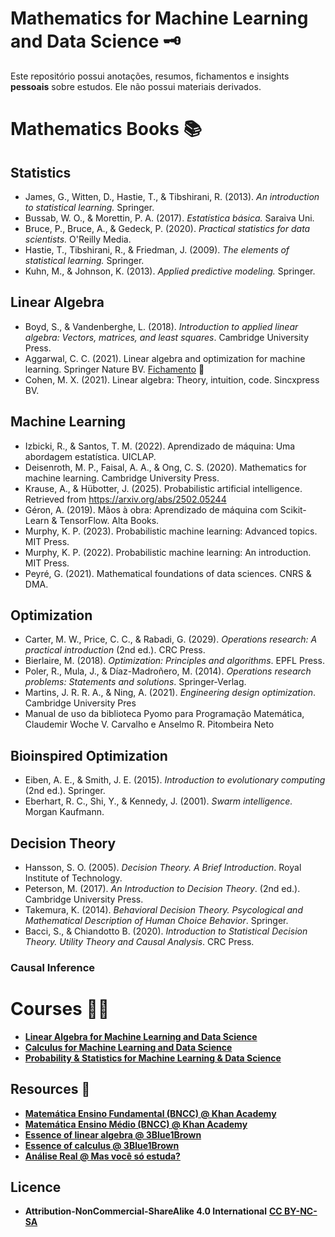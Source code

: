 # Mathematics for Machine Learning and Data Science 🗝️

Este repositório possui anotações, resumos, fichamentos e insights **pessoais** sobre estudos. Ele não possui materiais derivados.

# Mathematics Books 📚
## Statistics
- James, G., Witten, D., Hastie, T., & Tibshirani, R. (2013). *An introduction to statistical learning.* Springer.
- Bussab, W. O., & Morettin, P. A. (2017). *Estatística básica.* Saraiva Uni.  
- Bruce, P., Bruce, A., & Gedeck, P. (2020). *Practical statistics for data scientists.* O'Reilly Media. 
- Hastie, T., Tibshirani, R., & Friedman, J. (2009). *The elements of statistical learning.* Springer.  
- Kuhn, M., & Johnson, K. (2013). *Applied predictive modeling.* Springer.  

## Linear Algebra
- Boyd, S., & Vandenberghe, L. (2018). *Introduction to applied linear algebra: Vectors, matrices, and least squares*. Cambridge University Press.
- Aggarwal, C. C. (2021). Linear algebra and optimization for machine learning. Springer Nature BV. [Fichamento](https://github.com/k3ybladewielder/math_for_ml_ds/blob/main/linear_algebra_optimization_ml/linear_algebra_optimization_ml.ipynb) 📜
- Cohen, M. X. (2021). Linear algebra: Theory, intuition, code. Sincxpress BV.

## Machine Learning
- Izbicki, R., & Santos, T. M. (2022). Aprendizado de máquina: Uma abordagem estatística. UICLAP.
- Deisenroth, M. P., Faisal, A. A., & Ong, C. S. (2020). Mathematics for machine learning. Cambridge University Press.
- Krause, A., & Hübotter, J. (2025). Probabilistic artificial intelligence. Retrieved from https://arxiv.org/abs/2502.05244
- Géron, A. (2019). Mãos à obra: Aprendizado de máquina com Scikit-Learn & TensorFlow. Alta Books.
- Murphy, K. P. (2023). Probabilistic machine learning: Advanced topics. MIT Press.
- Murphy, K. P. (2022). Probabilistic machine learning: An introduction. MIT Press.
- Peyré, G. (2021). Mathematical foundations of data sciences. CNRS & DMA.

## Optimization
- Carter, M. W., Price, C. C., & Rabadi, G. (2029). *Operations research: A practical introduction* (2nd ed.). CRC Press.
- Bierlaire, M. (2018). *Optimization: Principles and algorithms*. EPFL Press.
- Poler, R., Mula, J., & Díaz-Madroñero, M. (2014). *Operations research problems: Statements and solutions*. Springer-Verlag.
- Martins, J. R. R. A., & Ning, A. (2021). *Engineering design optimization*. Cambridge University Pres
- Manual de uso da biblioteca Pyomo para Programação Matemática, Claudemir Woche V. Carvalho e Anselmo R. Pitombeira Neto

## Bioinspired Optimization
- Eiben, A. E., & Smith, J. E. (2015). *Introduction to evolutionary computing* (2nd ed.). Springer.  
- Eberhart, R. C., Shi, Y., & Kennedy, J. (2001). *Swarm intelligence.* Morgan Kaufmann.

## Decision Theory
- Hansson, S. O. (2005). *Decision Theory. A Brief Introduction*. Royal Institute of Technology.
- Peterson, M. (2017). *An Introduction to Decision Theory*. (2nd ed.). Cambridge University Press.
- Takemura, K. (2014). *Behavioral Decision Theory. Psycological and Mathematical Description of Human Choice Behavior*. Springer.
- Bacci, S., & Chiandotto B. (2020). *Introduction to Statistical Decision Theory. Utility Theory and Causal Analysis*. CRC Press.


### Causal Inference


# Courses 🧑‍💻
- [**Linear Algebra for Machine Learning and Data Science**](https://github.com/k3ybladewielder/math_for_ml_ds/blob/main/linear_algebra_for_ml_ds/linear_algebra_for_ml_ds.ipynb)
- [**Calculus for Machine Learning and Data Science**](https://github.com/k3ybladewielder/math_for_ml_ds/blob/main/calculus_for_ml_ds/calculus_for_ml_ds.ipynb)
- [**Probability & Statistics for Machine Learning & Data Science**](https://github.com/k3ybladewielder/math_for_ml_ds/blob/main/prob_statistic_for_ml_ds/prob_statistic_for_ml_ds.ipynb)

## Resources 🧰
- [**Matemática Ensino Fundamental (BNCC)  @ Khan Academy**](https://pt.khanacademy.org/math/brazil-math-grade)
- [**Matemática Ensino Médio (BNCC) @ Khan Academy**](https://pt.khanacademy.org/math/em-matematica-bncc)
- [**Essence of linear algebra @ 3Blue1Brown**](https://www.youtube.com/playlist?list=PLZHQObOWTQDPD3MizzM2xVFitgF8hE_ab)
- [**Essence of calculus @ 3Blue1Brown**](https://www.youtube.com/playlist?list=PLZHQObOWTQDMsr9K-rj53DwVRMYO3t5Yr)
- [**Análise Real @  Mas você só estuda?**](https://www.youtube.com/playlist?list=PLXJiRYhBbhtX_ycUrBMbupydPfW-YK8TF)

## Licence
- **Attribution-NonCommercial-ShareAlike 4.0 International** [**CC BY-NC-SA**](https://github.com/k3ybladewielder/math_for_ml_ds/blob/main/LICENSE)
